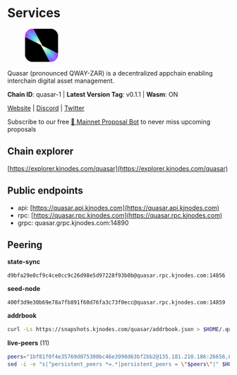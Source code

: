 # Services

<figure><img src="https://raw.githubusercontent.com/kj89/cosmos-images/main/logos/quasar.png" alt=""><figcaption></figcaption></figure>

Quasar (pronounced QWAY-ZAR) is a decentralized  appchain enabling interchain digital asset management.

**Chain ID**: quasar-1 | **Latest Version Tag**: v0.1.1 | **Wasm**: ON

[Website](https://www.quasar.fi) | [Discord](https://discord.gg/quasarfi) | [Twitter](https://twitter.com/QuasarFi)



Subscribe to our free [🤖 Mainnet Proposal Bot](https://t.me/kjnodes_proposal_bot) to never miss upcoming proposals


## Chain explorer
[https://explorer.kjnodes.com/quasar](https://explorer.kjnodes.com/quasar)

## Public endpoints

* api: [https://quasar.api.kjnodes.com](https://quasar.api.kjnodes.com)
* rpc: [https://quasar.rpc.kjnodes.com](https://quasar.rpc.kjnodes.com)
* grpc: quasar.grpc.kjnodes.com:14890

## Peering

**state-sync**

```text
d9bfa29e0cf9c4ce0cc9c26d98e5d97228f93b0b@quasar.rpc.kjnodes.com:14856
```

**seed-node**

```text
400f3d9e30b69e78a7fb891f60d76fa3c73f0ecc@quasar.rpc.kjnodes.com:14859
```

**addrbook**
```bash
curl -Ls https://snapshots.kjnodes.com/quasar/addrbook.json > $HOME/.quasarnode/config/addrbook.json
```

**live-peers** (11)
```bash
peers="1bf81f0f4e35769d075300bc46e3998d63bf2bb2@135.181.210.186:26656,6f95ddfd08c07249c4efafb781eb30ca5739b223@65.109.93.44:18256,b212d5740b2e11e54f56b072dc13b6134650cfb5@134.65.192.124:26656,768d3ca8922cb9c4d31f521a86491923ac2a672b@162.55.245.149:2040,bccdc6cb3a0785bf3ee65d98c38bdd62bb843285@141.95.157.139:18256,471518432477e31ea348af246c0b54095d41352c@134.65.195.144:26656,6f9e244b6e225241c02b235f700c2b0788da982d@148.113.159.22:18256,0f7eca0da978e4304bb81fa1b9d9a1c87c57f45d@38.146.3.147:18256,b76a4b43471c31cd5f251036d8e70e47dadba1e2@158.247.206.39:10000,d2247f7b919f0781c90ee61958d7044665a22d38@169.155.169.84:26656,d9bfa29e0cf9c4ce0cc9c26d98e5d97228f93b0b@65.109.88.38:14856"
sed -i -e "s|^persistent_peers *=.*|persistent_peers = \"$peers\"|" $HOME/.quasarnode/config/config.toml
```
